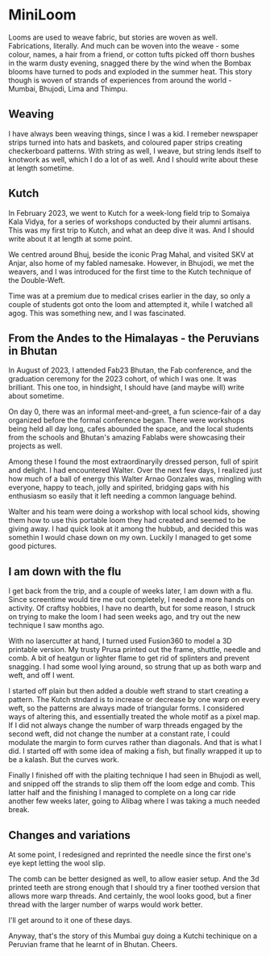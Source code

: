 # MiniLoom
Looms are used to weave fabric, but stories are woven as well. Fabrications, literally. And much can be woven into the weave - some  colour, names, a hair from a friend, or cotton tufts picked off thorn bushes in the warm dusty evening, snagged there by the wind when the Bombax blooms have turned to pods and exploded in the summer heat. This story though is woven of strands of experiences from around the world - Mumbai, Bhujodi, Lima and Thimpu.

## Weaving
I have always been weaving things, since I was a kid. I remeber newspaper strips turned into hats and baskets, and coloured paper strips creating checkerboard patterns. With string as well, I weave, but string lends itself to knotwork as well, which I do a lot of as well. And I should write about these at length sometime.

## Kutch
In February 2023, we went to Kutch for a week-long field trip to Somaiya Kala Vidya, for a series of workshops conducted by their alumni artisans. This was my first trip to Kutch, and what an deep dive it was. And I should write about it at length at some point.

We centred around Bhuj, beside the iconic Prag Mahal, and visited SKV at Anjar, also home of my fabled namesake. However, in Bhujodi, we met the weavers, and I was introduced for the first time to the Kutch technique of the Double-Weft.

Time was at a premium due to medical crises earlier in the day, so only a couple of students got onto the loom and attempted it, while I watched all agog. This was something new, and I was fascinated.

## From the Andes to the Himalayas - the Peruvians in Bhutan
In August of 2023, I attended Fab23 Bhutan, the Fab conference, and the graduation ceremony for the 2023 cohort, of which I was one. It was brilliant. This one too, in hindsight, I should have (and maybe will) write about sometime.

On day 0, there was an informal meet-and-greet, a fun science-fair of a day organized before the formal conference began. There were workshops being held all day long, cafes abounded the space, and the local students from the schools and Bhutan's amazing Fablabs were showcasing their projects as well.

Among these I found the most extraordinaryily dressed person, full of spirit and delight. I had encountered Walter. Over the next few days, I realized just how much of a ball of energy this Walter Arnao Gonzales was, mingling with everyone, happy to teach, jolly and spirited, bridging gaps with his enthusiasm so easily that it left needing a common language behind.

Walter and his team were doing a workshop with local school kids, showing them how to use this portable loom they had created and seemed to be giving away. I had quick look at it among the hubbub, and decided this was somethin I would chase down on my own. Luckily I managed to get some good pictures.

## I am down with the flu

I get back from the trip, and a couple of weeks later, I am down with a flu. Since screentime would tire me out completely, I needed a more hands on activity. Of craftsy hobbies, I have no dearth, but for some reason, I struck on trying to make the loom I had seen weeks ago, and try out the new technique I saw months ago.

With no lasercutter at hand, I turned used Fusion360 to model a 3D printable version. My trusty Prusa printed out the frame, shuttle, needle and comb. A bit of heatgun or lighter flame to get rid of splinters and prevent snagging. I had some wool lying around, so strung that up as both warp and weft, and off I went.

I started off plain but then added a double weft strand to start creating a pattern. The Kutch stndard is to increase or decrease by one warp on every weft, so the patterns are always made of triangular forms. I considered ways of altering this, and essentially treated the whole motif as a pixel map. If I did not always change the number of warp threads engaged by the second weft, did not change the number at a constant rate, I could modulate the margin to form curves rather than diagonals. And that is what I did. I started off with some idea of making a fish, but finally wrapped it up to be a kalash. But the curves work.

Finally I finished off with the plaiting technique I had seen in Bhujodi as well, and snipped off the strands to slip them off the loom edge and comb. This latter half and the finishing I managed to complete on a long car ride another few weeks later, going to Alibag where I was taking a much needed break.

## Changes and variations

At some point, I redesigned and reprinted the needle since the first one's eye kept letting the wool slip.

The comb can be better designed as well, to allow easier setup. 
And the 3d printed teeth are strong enough that I should try a finer toothed version that allows more warp threads.
And certainly, the wool looks good, but a finer thread with the larger number of warps would work better.

I'll get around to it one of these days.

Anyway, that's the story of this Mumbai guy doing a Kutchi techinique on a Peruvian frame that he learnt of in Bhutan.
Cheers.